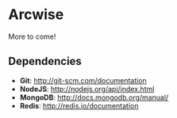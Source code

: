 Arcwise
=======

More to come!

Dependencies
------------

* __Git__: http://git-scm.com/documentation
* __NodeJS__: http://nodejs.org/api/index.html
* __MongoDB__: http://docs.mongodb.org/manual/
* __Redis__: http://redis.io/documentation